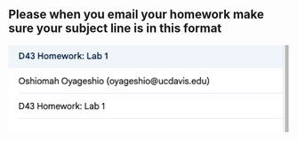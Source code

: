 ## Please when you email your homework make sure your subject line is in this format

![Description or title of image 1](hwk_sub.png)
 

